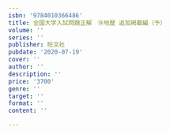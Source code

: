 ```yaml
---
isbn: '9784010366486'
title: 全国大学入試問題正解　⑱地歴 追加掲載編（予）
volume: ''
series: ''
publisher: 旺文社
pubdate: '2020-07-19'
cover: ''
author: ''
description: ''
price: '3700'
genre: ''
target: ''
format: ''
content: ''

---
```

